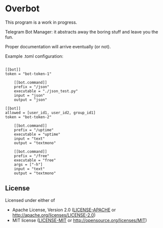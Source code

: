 # Overbot

This program is a work in progress.

Telegram Bot Manager: it abstracts away the boring stuff and leave you the fun.

Proper documentation will arrive eventually (or not).

Example .toml configuration:

```

[[bot]]
token = "bot-token-1"

	[[bot.command]]
	prefix = "/json"
	executable = "./json_test.py"
	input = "json"
	output = "json"

[[bot]]
allowed = [user_id1, user_id2, group_id1]
token = "bot-token-2"

	[[bot.command]]
	prefix = "/uptime"
	executable = "uptime"
	input = "text"
	output = "textmono"

	[[bot.command]]
	prefix = "/free"
	executable = "free"
	args = ["-h"]
	input = "text"
	output = "textmono"

```

## License

Licensed under either of

- Apache License, Version 2.0 ([LICENSE-APACHE](LICENSE-APACHE) or http://apache.org/licenses/LICENSE-2.0)
- MIT license ([LICENSE-MIT](LICENSE-MIT) or http://opensource.org/licenses/MIT)
